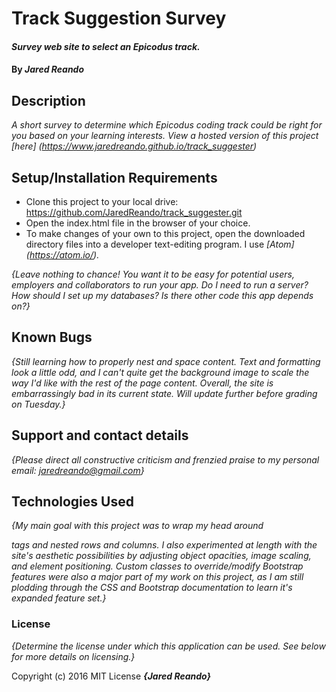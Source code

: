 # Track Suggestion Survey

#### _Survey web site to select an Epicodus track._

#### By _**Jared Reando**_

## Description

_A short survey to determine which Epicodus coding track could be right for you based on your learning interests. View a hosted version of this project [here] (https://www.jaredreando.github.io/track_suggester)_

## Setup/Installation Requirements

* Clone this project to your local drive: https://github.com/JaredReando/track_suggester.git
* Open the index.html file in the browser of your choice.
* To make changes of your own to this project, open the downloaded directory files into a developer text-editing program. I use _[Atom] (https://atom.io/)._


_{Leave nothing to chance! You want it to be easy for potential users, employers and collaborators to run your app. Do I need to run a server? How should I set up my databases? Is there other code this app depends on?}_

## Known Bugs

_{Still learning how to properly nest and space content. Text and formatting look a little odd, and I can't quite get the background image to scale the way I'd like with the rest of the page content. Overall, the site is embarrassingly bad in its current state. Will update further before grading on Tuesday.}_

## Support and contact details

_{Please direct all constructive criticism and frenzied praise to my personal email: jaredreando@gmail.com}_

## Technologies Used

_{My main goal with this project was to wrap my head around <div> tags and nested rows and columns. I also experimented at length with the site's aesthetic possibilities by adjusting object opacities, image scaling, and element positioning. Custom classes to override/modify Bootstrap features were also a major part of my work on this project, as I am still plodding through the CSS and Bootstrap documentation to learn it's expanded feature set.}_

### License

*{Determine the license under which this application can be used.  See below for more details on licensing.}*

Copyright (c) 2016 MIT License **_{Jared Reando}_**
